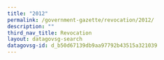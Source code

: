 ```yaml
---
title: "2012"
permalink: /government-gazette/revocation/2012/
description: ""
third_nav_title: Revocation
layout: datagovsg-search
datagovsg-id: d_b50d67139db9aa97792b43515a321039
---
```

